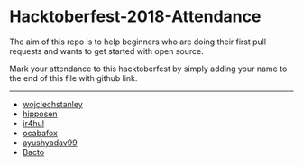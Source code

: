 # Hacktoberfest-2018-Attendance
The aim of this repo is to help beginners who are doing their first pull requests and wants to get started with open source.

Mark your attendance to this hacktoberfest by simply adding your name to the end of this file with github link.

<hr>

- [wojciechstanley](https://github.com/wojciechstanley)
- [hipposen](https://github.com/hipposen)
- [ir4hul](https://github.com/ir4hul)
- [ocabafox](https://github.com/ocabafox)
- [ayushyadav99](https://github.com/ayushyadav99)
- [Bacto](https://github.com/Bacto)

